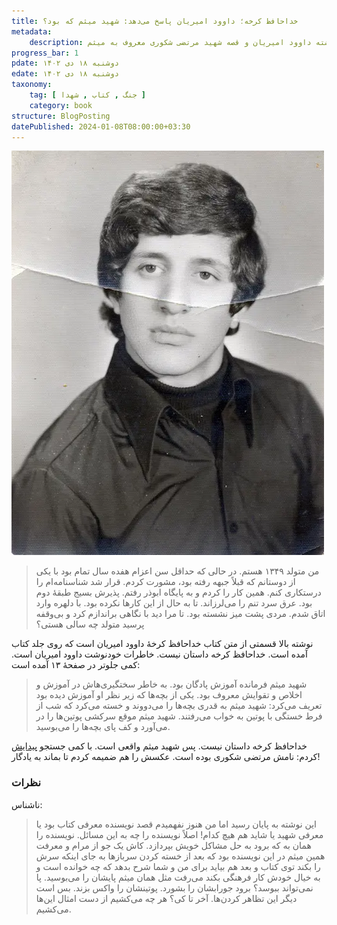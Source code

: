 ```yaml
---
title: خداحافظ کرخه؛ داوود امیریان پاسخ می‌دهد: شهید میثم که بود؟
metadata:
    description: بریده‌ای از کتاب خداحافظ کرخه نوشته داوود امیریان و قصه شهید مرتضی شکوری معروف به میثم  
progress_bar: 1
pdate: دوشنبه ۱۸ دی ۱۴۰۲
edate: دوشنبه ۱۸ دی ۱۴۰۲    
taxonomy:
    tag: [ جنگ , کتاب , شهدا ]
    category: book
structure: BlogPosting
datePublished: 2024-01-08T08:00:00+03:30
---
```

![تصویر شهید مرتضی شکوری معروف به میثم](meysam-l.webp?classes=center&loading=lazy)

> من متولد ۱۳۴۹ هستم. در حالی که حداقل سن اعزام هفده سال تمام بود با یکی از دوستانم که قبلاً جبهه رفته بود، مشورت کردم. قرار شد شناسنامه‌ام را درستکاری کنم. همین کار را کردم و به پایگاه ابوذر رفتم. پذیرش بسیج طبقهٔ دوم بود. عرق سرد تنم را می‌لرزاند. تا به حال از این کارها نکرده بود. با دلهره وارد اتاق شدم. مردی پشت میز نشسته بود. تا مرا دید با نگاهی براندازم کرد و بی‌وقفه پرسید متولد چه سالی هستی؟

نوشته بالا قسمتی از متن کتاب خداحافظ کرخهٔ داوود امیریان است که روی جلد کتاب آمده است. خداحافظ کرخه داستان نیست. خاطرات خودنوشت داوود امیریان است. کمی جلوتر در صفحهٔ ۱۳ آمده است:

> شهید میثم فرمانده آموزش پادگان بود. به خاطر سختگیری‌هاش در آموزش و اخلاص و تقوایش معروف بود. یکی از بچه‌ها که زیر نظر او آموزش دیده بود تعریف می‌کرد: شهید میثم به قدری بچه‌ها را می‌دووند و خسته می‌کرد که شب از فرط خستگی با پوتین به خواب می‌رفتند. شهید میثم موقع سرکشی پوتین‌ها را در می‌آورد و کف پای بچه‌ها را می‌بوسید.

خداحافظ کرخه داستان نیست. پس شهید میثم واقعی است. با کمی جستجو
[پیدایش](https://defapress.ir/fa/news/434976/تصاویر-پاسدار-شهید-مرتضی-شکوری-۵)
کردم: نامش مرتضی شکوری بوده است. عکسش را هم ضمیمه کردم تا بماند به یادگار!

### نظرات 

ناشناس:  
> این نوشته به پایان رسید اما من هنوز نفهمیدم قصد نویسنده معرفی کتاب بود یا معرفی شهید یا شاید هم هیچ کدام! اصلاً نویسنده را چه به این مسائل. نویسنده را همان به که برود به حل مشاکل خویش بپردازد. کاش یک جو از مرام و معرفت همین میثم در این نویسنده بود که بعد از خسته کردن سربازها به جای اینکه سرش را بکند توی کتاب و بعد هم بیاید برای من و شما شرح بدهد که چه خوانده است و به خیال خودش کار فرهنگی بکند می‌رفت مثل همان میثم پایشان را می‌بوسید. پا نمی‌تواند ببوسد؟ برود جورابشان را بشورد. پوتینشان را واکس بزند. بس است دیگر این تظاهر کردن‌ها.  آخر تا کی؟ هر چه می‌کشیم از دست امثال این‌ها می‌کشیم. 
